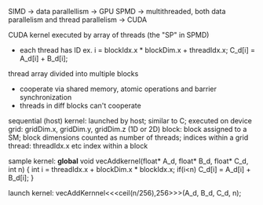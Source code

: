 SIMD -> data parallellism -> GPU 
SPMD -> multithreaded, both data parallelism and thread parallelism -> CUDA

CUDA kernel executed by array of threads (the "SP" in SPMD)
- each thread has ID ex. i = blockIdx.x * blockDim.x + threadIdx.x;
C_d[i] = A_d[i] + B_d[i];

thread array divided into multiple blocks
- cooperate via shared memory, atomic operations and barrier synchronization
- threads in diff blocks can't cooperate

sequential (host) 
kernel: launched by host; similar to C; executed on device
grid: gridDim.x, gridDim.y, gridDim.z (1D or 2D)
block: block assigned to a SM; block dimensions counted as number of threads; indices within a grid
thread: threadIdx.x etc index within a block

sample kernel:
__global__
void vecAddkernel(float* A_d, float* B_d, float* C_d, int n)
{
 int i = threadIdx.x + blockDim.x * blockIdx.x;
 if(i<n) C_d[i] = A_d[i] + B_d[i];
}

launch kernel:
 vecAddKernnel<<<ceil(n/256),256>>>(A_d, B_d, C_d, n);
